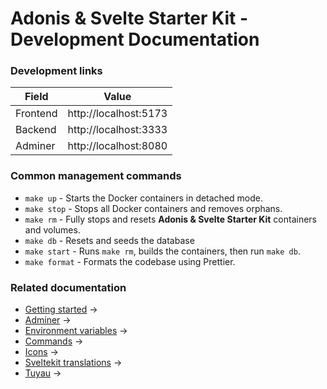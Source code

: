 # Adonis & Svelte Starter Kit - Development Documentation

### Development links

| Field    | Value                 |
|----------|-----------------------|
| Frontend | http://localhost:5173 |
| Backend  | http://localhost:3333 |
| Adminer  | http://localhost:8080 |

### Common management commands

- `make up` - Starts the Docker containers in detached mode.
- `make stop` - Stops all Docker containers and removes orphans.
- `make rm` - Fully stops and resets **Adonis & Svelte Starter Kit** containers and volumes.
- `make db` - Resets and seeds the database
- `make start` - Runs `make rm`, builds the containers, then run `make db`.
- `make format` - Formats the codebase using Prettier.

### Related documentation

- [Getting started](getting-started.md) &rarr;
- [Adminer](adminer.md) &rarr;
- [Environment variables](environment.md) &rarr;
- [Commands](commands.md) &rarr;
- [Icons](icons.md) &rarr;
- [Sveltekit translations](sveltekit-translations.md) &rarr;
- [Tuyau](tuyau.md) &rarr;
